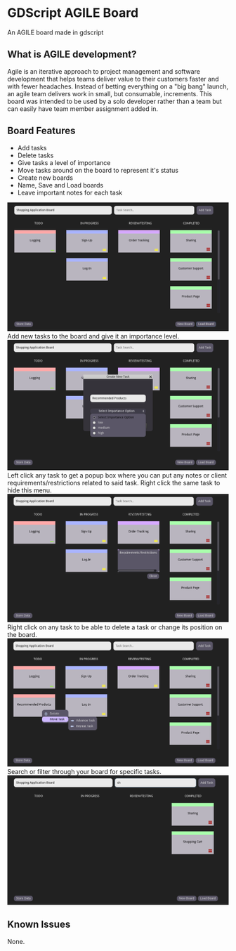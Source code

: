 # GDScript AGILE Board
 An AGILE board made in gdscript
 
 ## What is AGILE development?
 Agile is an iterative approach to project management and software development that helps teams deliver value to their customers faster and with fewer headaches. Instead of betting everything on a "big bang" launch, an agile team delivers work in small, but consumable, increments. This board was intended to be used by a solo developer rather than a team but can easily have team member assignment added in.


 ## Board Features

- Add tasks
- Delete tasks
- Give tasks a level of importance
- Move tasks around on the board to represent it's status
- Create new boards
- Name, Save and Load boards
- Leave important notes for each task


<img src="images/Full-Board.png">
Add new tasks to the board and give it an importance level.
<img src="images/New-Task.png">
Left click any task to get a popup box where you can put any notes or client requirements/restrictions related to said task. Right click the same task to hide this menu.
<img src="images/Requirements-Box.png">
Right click on any task to be able to delete a task or change its position on the board.
<img src="images/Right-Click-Menu.png">
Search or filter through your board for specific tasks.
<img src="images/Search-Board.png">

## Known Issues
None.